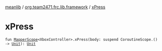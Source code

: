 [meanlib](../index.md) / [org.team2471.frc.lib.framework](index.md) / [xPress](./x-press.md)

# xPress

`fun `[`MapperScope`](-mapper-scope/index.md)`<XboxController>.xPress(body: suspend CoroutineScope.() -> `[`Unit`](https://kotlinlang.org/api/latest/jvm/stdlib/kotlin/-unit/index.html)`): `[`Unit`](https://kotlinlang.org/api/latest/jvm/stdlib/kotlin/-unit/index.html)
